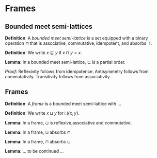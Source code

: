 # Frames

## Bounded meet semi-lattices

**Definition**: A *bounded meet semi-lattice* is a set equipped with a binary operation $\sqcap$ that is associative, commutative, idempotent, and absorbs $\top$.

**Definition**: We write $x \sqsubseteq y$ if $x \sqcap y = x$.

**Lemma**: In a bounded meet semi-lattice, $\sqsubseteq$ is a partial order.

*Proof*: Reflexivity follows from idempotence. Antisymmetry follows from commutativity. Transitivity follows from associativity.

## Frames

**Definition**: A *frame* is a bounded meet semi-lattice with ...

**Definition**: We write $x\sqcup y$ for $\bigsqcup\{x,y\}$.

**Lemma**: In a frame, $\sqcup$ is reflexive,associative and commutative.

**Lemma**: In a frame, $\sqcup$ absorbs $\sqcap$.

**Lemma**: In a frame, $\sqcap$ absorbs $\sqcup$.

**Lemma**: ... to be continued ...

